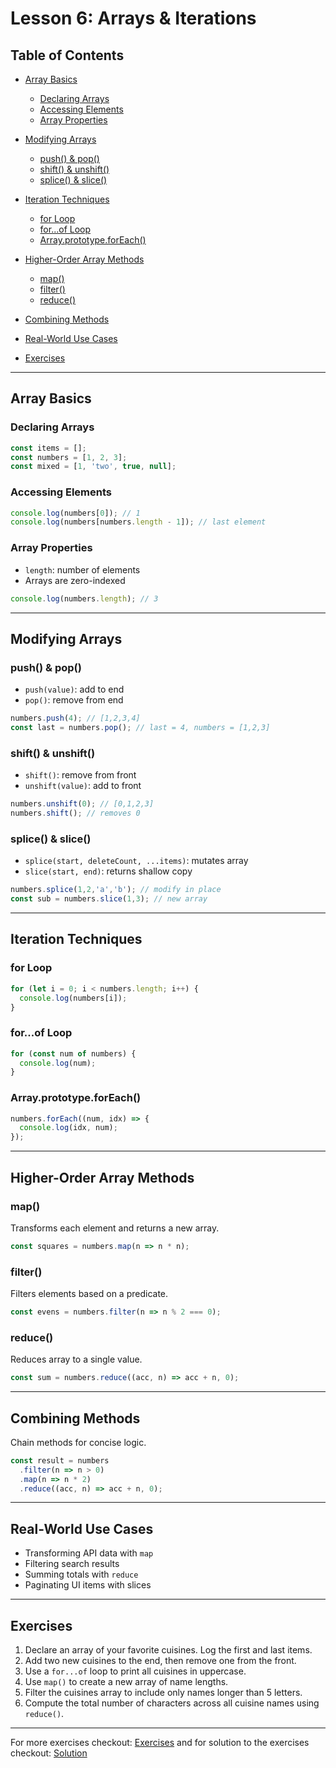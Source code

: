 # Lesson 6: Arrays & Iterations

## Table of Contents

* [Array Basics](#array-basics)

  * [Declaring Arrays](#declaring-arrays)
  * [Accessing Elements](#accessing-elements)
  * [Array Properties](#array-properties)
* [Modifying Arrays](#modifying-arrays)

  * [push() & pop()](#push--pop)
  * [shift() & unshift()](#shift--unshift)
  * [splice() & slice()](#splice--slice)
* [Iteration Techniques](#iteration-techniques)

  * [for Loop](#for-loop)
  * [for...of Loop](#forof-loop)
  * [Array.prototype.forEach()](#arrayprototypeforeach)
* [Higher-Order Array Methods](#higher-order-array-methods)

  * [map()](#map)
  * [filter()](#filter)
  * [reduce()](#reduce)
* [Combining Methods](#combining-methods)
* [Real-World Use Cases](#real-world-use-cases)
* [Exercises](#exercises)

---

## Array Basics

### Declaring Arrays

```js
const items = [];
const numbers = [1, 2, 3];
const mixed = [1, 'two', true, null];
```

### Accessing Elements

```js
console.log(numbers[0]); // 1
console.log(numbers[numbers.length - 1]); // last element
```

### Array Properties

* `length`: number of elements
* Arrays are zero-indexed

```js
console.log(numbers.length); // 3
```

---

## Modifying Arrays

### push() & pop()

* `push(value)`: add to end
* `pop()`: remove from end

```js
numbers.push(4); // [1,2,3,4]
const last = numbers.pop(); // last = 4, numbers = [1,2,3]
```

### shift() & unshift()

* `shift()`: remove from front
* `unshift(value)`: add to front

```js
numbers.unshift(0); // [0,1,2,3]
numbers.shift(); // removes 0
```

### splice() & slice()

* `splice(start, deleteCount, ...items)`: mutates array
* `slice(start, end)`: returns shallow copy

```js
numbers.splice(1,2,'a','b'); // modify in place
const sub = numbers.slice(1,3); // new array
```

---

## Iteration Techniques

### for Loop

```js
for (let i = 0; i < numbers.length; i++) {
  console.log(numbers[i]);
}
```

### for...of Loop

```js
for (const num of numbers) {
  console.log(num);
}
```

### Array.prototype.forEach()

```js
numbers.forEach((num, idx) => {
  console.log(idx, num);
});
```

---

## Higher-Order Array Methods

### map()

Transforms each element and returns a new array.

```js
const squares = numbers.map(n => n * n);
```

### filter()

Filters elements based on a predicate.

```js
const evens = numbers.filter(n => n % 2 === 0);
```

### reduce()

Reduces array to a single value.

```js
const sum = numbers.reduce((acc, n) => acc + n, 0);
```

---

## Combining Methods

Chain methods for concise logic.

```js
const result = numbers
  .filter(n => n > 0)
  .map(n => n * 2)
  .reduce((acc, n) => acc + n, 0);
```

---

## Real-World Use Cases

* Transforming API data with `map`
* Filtering search results
* Summing totals with `reduce`
* Paginating UI items with slices

---

## Exercises

1. Declare an array of your favorite cuisines. Log the first and last items.
2. Add two new cuisines to the end, then remove one from the front.
3. Use a `for...of` loop to print all cuisines in uppercase.
4. Use `map()` to create a new array of name lengths.
5. Filter the cuisines array to include only names longer than 5 letters.
6. Compute the total number of characters across all cuisine names using `reduce()`.

---

For more exercises checkout: [Exercises](./Exercises.txt) and for solution to the exercises checkout: [Solution](./solution.js)
